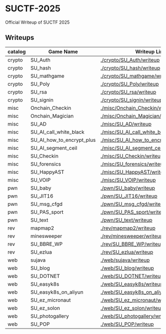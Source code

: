 # SUCTF-2025

Official Writeup of SUCTF 2025

## Writeups

| catalog | **Game Name**             | Writeup Link                                                 |
| ------- | ------------------------- | ------------------------------------------------------------ |
| crypto  | SU_Auth                   | [./crypto/SU_Auth/writeup](./crypto/SU_Auth/writeup)         |
| crypto  | SU_hash                   | [./crypto/SU_hash/writeup](./crypto/SU_hash/writeup)         |
| crypto  | SU_mathgame               | [./crypto/SU_mathgame/writeup](./crypto/SU_mathgame/writeup) |
| crypto  | SU_Poly                   | [./crypto/SU_Poly/writeup](./crypto/SU_Poly/writeup)         |
| crypto  | SU_rsa                    | [./crypto/SU_rsa/writeup](./crypto/SU_rsa/writeup)           |
| crypto  | SU_signin                 | [./crypto/SU_signin/writeup](./crypto/SU_signin/writeup)     |
| misc    | Onchain_Checkin           | [./misc/Onchain_Checkin/writeup](./misc/Onchain_Checkin/writeup) |
| misc    | Onchain_Magician          | [./misc/Onchain_Magician/writeup](./misc/Onchain_Magician/writeup) |
| misc    | SU_AD                     | [./misc/SU_AD/writeup](./misc/SU_AD/writeup)                 |
| misc    | SU_AI_call_white_black    | [./misc/SU_AI_call_white_black/writeup](./misc/SU_AI_call_white_black/writeup) |
| misc    | SU_AI_how_to_encrypt_plus | [./misc/SU_AI_how_to_encrypt_plus/writeup](./misc/SU_AI_how_to_encrypt_plus/writeup) |
| misc    | SU_AI_segment_ceil        | [./misc/SU_AI_segment_ceil/writeup](./misc/SU_AI_segment_ceil/writeup) |
| misc    | SU_Checkin                | [./misc/SU_Checkin/writeup](./misc/SU_Checkin/writeup)       |
| misc    | SU_forensics              | [./misc/SU_forensics/writeup](./misc/SU_forensics/writeup)   |
| misc    | SU_HappyAST               | [./misc/SU_HappyAST/writeup](./misc/SU_HappyAST/writeup)     |
| misc    | SU_VOIP                   | [./misc/SU_VOIP/writeup](./misc/SU_VOIP/writeup)             |
| pwn     | SU_baby                   | [./pwn/SU_baby/writeup](./pwn/SU_baby/writeup)               |
| pwn     | SU_JIT16                  | [./pwn/SU_JIT16/writeup](./pwn/SU_JIT16/writeup)             |
| pwn     | SU_msg_cfgd               | [./pwn/SU_msg_cfgd/writeup](./pwn/SU_msg_cfgd/writeup)       |
| pwn     | SU_PAS_sport              | [./pwn/SU_PAS_sport/writeup](./pwn/SU_PAS_sport/writeup)     |
| pwn     | SU_text                   | [./pwn/SU_text/writeup](./pwn/SU_text/writeup)               |
| rev     | mapmap2                   | [./rev/mapmap2/writeup](./rev/mapmap2/writeup)               |
| rev     | minesweeper               | [./rev/minesweeper/writeup](./rev/minesweeper/writeup)       |
| rev     | SU_BBRE_WP                | [./rev/SU_BBRE_WP/writeup](./rev/SU_BBRE_WP/writeup)         |
| rev     | SU_ezlua                  | [./rev/SU_ezlua/writeup](./rev/SU_ezlua/writeup)             |
| web     | sujava                    | [./web/sujava/writeup](./web/sujava/writeup)                 |
| web     | SU_blog                   | [./web/SU_blog/writeup](./web/SU_blog/writeup)               |
| web     | SU_DOTNET                 | [./web/SU_DOTNET/writeup](./web/SU_DOTNET/writeup)           |
| web     | SU_easyk8s                | [./web/SU_easyk8s/writeup](./web/SU_easyk8s/writeup)         |
| web     | SU_easyk8s_on_aliyun      | [./web/SU_easyk8s_on_aliyun/writeup](./web/SU_easyk8s_on_aliyun/writeup) |
| web     | SU_ez_micronaut           | [./web/SU_ez_micronaut/writeup](./web/SU_ez_micronaut/writeup) |
| web     | SU_ez_solon               | [./web/SU_ez_solon/writeup](./web/SU_ez_solon/writeup)       |
| web     | SU_photogallery           | [./web/SU_photogallery/writeup](./web/SU_photogallery/writeup) |
| web     | SU_POP                    | [./web/SU_POP/writeup](./web/SU_POP/writeup)                 |
